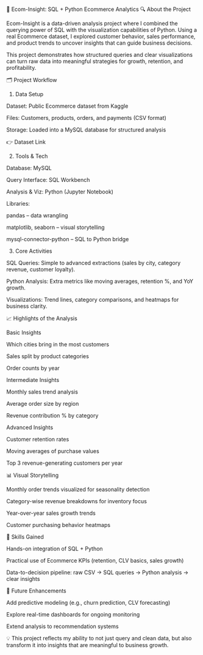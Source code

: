 🛒 Ecom-Insight: SQL + Python Ecommerce Analytics
🔍 About the Project

Ecom-Insight is a data-driven analysis project where I combined the querying power of SQL with the visualization capabilities of Python. Using a real Ecommerce dataset, I explored customer behavior, sales performance, and product trends to uncover insights that can guide business decisions.

This project demonstrates how structured queries and clear visualizations can turn raw data into meaningful strategies for growth, retention, and profitability.

🗂 Project Workflow
1. Data Setup

Dataset: Public Ecommerce dataset from Kaggle

Files: Customers, products, orders, and payments (CSV format)

Storage: Loaded into a MySQL database for structured analysis

👉 Dataset Link

2. Tools & Tech

Database: MySQL

Query Interface: SQL Workbench

Analysis & Viz: Python (Jupyter Notebook)

Libraries:

pandas – data wrangling

matplotlib, seaborn – visual storytelling

mysql-connector-python – SQL to Python bridge

3. Core Activities

SQL Queries: Simple to advanced extractions (sales by city, category revenue, customer loyalty).

Python Analysis: Extra metrics like moving averages, retention %, and YoY growth.

Visualizations: Trend lines, category comparisons, and heatmaps for business clarity.

📈 Highlights of the Analysis

Basic Insights

Which cities bring in the most customers

Sales split by product categories

Order counts by year

Intermediate Insights

Monthly sales trend analysis

Average order size by region

Revenue contribution % by category

Advanced Insights

Customer retention rates

Moving averages of purchase values

Top 3 revenue-generating customers per year

📊 Visual Storytelling

Monthly order trends visualized for seasonality detection

Category-wise revenue breakdowns for inventory focus

Year-over-year sales growth trends

Customer purchasing behavior heatmaps

🚀 Skills Gained

Hands-on integration of SQL + Python

Practical use of Ecommerce KPIs (retention, CLV basics, sales growth)

Data-to-decision pipeline: raw CSV → SQL queries → Python analysis → clear insights

🔮 Future Enhancements

Add predictive modeling (e.g., churn prediction, CLV forecasting)

Explore real-time dashboards for ongoing monitoring

Extend analysis to recommendation systems

💡 This project reflects my ability to not just query and clean data, but also transform it into insights that are meaningful to business growth.
